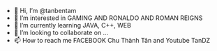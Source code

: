 - 👋 Hi, I’m @tanbentam
- 👀 I’m interested in GAMING AND RONALDO AND ROMAN REIGNS
- 🌱 I’m currently learning JAVA, C++, WEB
- 💞️ I’m looking to collaborate on ...
- 📫 How to reach me FACEBOOK Chu Thành Tân and Youtube TanDZ

<!---
tanbentam/tanbentam is a ✨ special ✨ repository because its `README.md` (this file) appears on your GitHub profile.
You can click the Preview link to take a look at your changes.
--->
